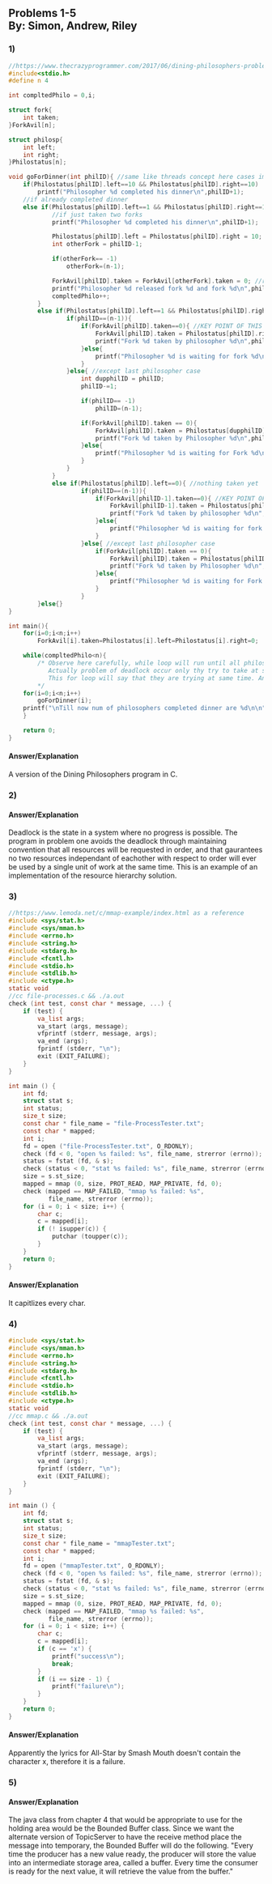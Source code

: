 ## **Problems 1-5** <br> By: Simon, Andrew, Riley

### 1)

```c
//https://www.thecrazyprogrammer.com/2017/06/dining-philosophers-problem-c-c.html used as reference
#include<stdio.h>
#define n 4

int compltedPhilo = 0,i;

struct fork{
    int taken;
}ForkAvil[n];

struct philosp{
    int left;
    int right;
}Philostatus[n];

void goForDinner(int philID){ //same like threads concept here cases implemented
    if(Philostatus[philID].left==10 && Philostatus[philID].right==10)
        printf("Philosopher %d completed his dinner\n",philID+1);
    //if already completed dinner
    else if(Philostatus[philID].left==1 && Philostatus[philID].right==1){
            //if just taken two forks
            printf("Philosopher %d completed his dinner\n",philID+1);

            Philostatus[philID].left = Philostatus[philID].right = 10; //remembering that he completed dinner by assigning value 10
            int otherFork = philID-1;

            if(otherFork== -1)
                otherFork=(n-1);

            ForkAvil[philID].taken = ForkAvil[otherFork].taken = 0; //releasing forks
            printf("Philosopher %d released fork %d and fork %d\n",philID+1,philID+1,otherFork+1);
            compltedPhilo++;
        }
        else if(Philostatus[philID].left==1 && Philostatus[philID].right==0){ //left already taken, trying for right fork
                if(philID==(n-1)){
                    if(ForkAvil[philID].taken==0){ //KEY POINT OF THIS PROBLEM, THAT LAST PHILOSOPHER TRYING IN reverse DIRECTION
                        ForkAvil[philID].taken = Philostatus[philID].right = 1;
                        printf("Fork %d taken by philosopher %d\n",philID+1,philID+1);
                    }else{
                        printf("Philosopher %d is waiting for fork %d\n",philID+1,philID+1);
                    }
                }else{ //except last philosopher case
                    int dupphilID = philID;
                    philID-=1;

                    if(philID== -1)
                        philID=(n-1);

                    if(ForkAvil[philID].taken == 0){
                        ForkAvil[philID].taken = Philostatus[dupphilID].right = 1;
                        printf("Fork %d taken by Philosopher %d\n",philID+1,dupphilID+1);
                    }else{
                        printf("Philosopher %d is waiting for Fork %d\n",dupphilID+1,philID+1);
                    }
                }
            }
            else if(Philostatus[philID].left==0){ //nothing taken yet
                    if(philID==(n-1)){
                        if(ForkAvil[philID-1].taken==0){ //KEY POINT OF THIS PROBLEM, THAT LAST PHILOSOPHER TRYING IN reverse DIRECTION
                            ForkAvil[philID-1].taken = Philostatus[philID].left = 1;
                            printf("Fork %d taken by philosopher %d\n",philID,philID+1);
                        }else{
                            printf("Philosopher %d is waiting for fork %d\n",philID+1,philID);
                        }
                    }else{ //except last philosopher case
                        if(ForkAvil[philID].taken == 0){
                            ForkAvil[philID].taken = Philostatus[philID].left = 1;
                            printf("Fork %d taken by Philosopher %d\n",philID+1,philID+1);
                        }else{
                            printf("Philosopher %d is waiting for Fork %d\n",philID+1,philID+1);
                        }
                    }
        }else{}
}

int main(){
    for(i=0;i<n;i++)
        ForkAvil[i].taken=Philostatus[i].left=Philostatus[i].right=0;

    while(compltedPhilo<n){
        /* Observe here carefully, while loop will run until all philosophers complete dinner
           Actually problem of deadlock occur only thy try to take at same time
           This for loop will say that they are trying at same time. And remaining status will print by go for dinner function
        */
    for(i=0;i<n;i++)
        goForDinner(i);
    printf("\nTill now num of philosophers completed dinner are %d\n\n",compltedPhilo);
    }

    return 0;
}
```

#### Answer/Explanation

A version of the Dining Philosophers program in C.

### 2)

#### Answer/Explanation

Deadlock is the state in a system where no progress is possible. The program in problem one avoids the deadlock through maintaining convention that all resources will be requested in order, and that gaurantees no two resources independant of eachother with respect to order will ever be used by a single unit of work at the same time. This is an example of an implementation of the resource hierarchy solution.

### 3)

```c
//https://www.lemoda.net/c/mmap-example/index.html as a reference
#include <sys/stat.h>
#include <sys/mman.h>
#include <errno.h>
#include <string.h>
#include <stdarg.h>
#include <fcntl.h>
#include <stdio.h>
#include <stdlib.h>
#include <ctype.h>
static void
//cc file-processes.c && ./a.out
check (int test, const char * message, ...) {
    if (test) {
        va_list args;
        va_start (args, message);
        vfprintf (stderr, message, args);
        va_end (args);
        fprintf (stderr, "\n");
        exit (EXIT_FAILURE);
    }
}

int main () {
    int fd;
    struct stat s;
    int status;
    size_t size;
    const char * file_name = "file-ProcessTester.txt";
    const char * mapped;
    int i;
    fd = open ("file-ProcessTester.txt", O_RDONLY);
    check (fd < 0, "open %s failed: %s", file_name, strerror (errno));
    status = fstat (fd, & s);
    check (status < 0, "stat %s failed: %s", file_name, strerror (errno));
    size = s.st_size;
    mapped = mmap (0, size, PROT_READ, MAP_PRIVATE, fd, 0);
    check (mapped == MAP_FAILED, "mmap %s failed: %s",
           file_name, strerror (errno));
    for (i = 0; i < size; i++) {
        char c;
        c = mapped[i];
        if (! isupper(c)) {
            putchar (toupper(c));
        }
    }
    return 0;
}
```

#### Answer/Explanation

It capitlizes every char.

### 4)

```c
#include <sys/stat.h>
#include <sys/mman.h>
#include <errno.h>
#include <string.h>
#include <stdarg.h>
#include <fcntl.h>
#include <stdio.h>
#include <stdlib.h>
#include <ctype.h>
static void
//cc mmap.c && ./a.out
check (int test, const char * message, ...) {
    if (test) {
        va_list args;
        va_start (args, message);
        vfprintf (stderr, message, args);
        va_end (args);
        fprintf (stderr, "\n");
        exit (EXIT_FAILURE);
    }
}

int main () {
    int fd;
    struct stat s;
    int status;
    size_t size;
    const char * file_name = "mmapTester.txt";
    const char * mapped;
    int i;
    fd = open ("mmapTester.txt", O_RDONLY);
    check (fd < 0, "open %s failed: %s", file_name, strerror (errno));
    status = fstat (fd, & s);
    check (status < 0, "stat %s failed: %s", file_name, strerror (errno));
    size = s.st_size;
    mapped = mmap (0, size, PROT_READ, MAP_PRIVATE, fd, 0);
    check (mapped == MAP_FAILED, "mmap %s failed: %s",
           file_name, strerror (errno));
    for (i = 0; i < size; i++) {
        char c;
        c = mapped[i];
        if (c == 'x') {
            printf("success\n");
            break;
        }
        if (i == size - 1) {
            printf("failure\n");
        }
    }
    return 0;
}
```

#### Answer/Explanation

Apparently the lyrics for All-Star by Smash Mouth doesn't contain the character x, therefore it is a failure.

### 5)

#### Answer/Explanation

The java class from chapter 4 that would be appropriate to use for the holding area would be the Bounded Buffer class. Since we want the alternate version of TopicServer to have the receive method place the message into temporary, the Bounded Buffer will do the following. "Every time the producer has a new value ready, the producer will store the value into an intermediate storage area, called a buffer. Every time the consumer is ready for the next value, it will retrieve the value from the buffer."